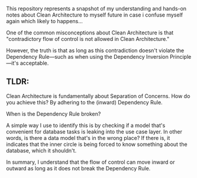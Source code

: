 This repository represents a snapshot of my understanding and hands-on notes about Clean Architecture to myself future in case i confuse myself again which likely to happens...

One of the common misconceptions about Clean Architecture is that "contradictory flow of control is not allowed in Clean Architecture."

However, the truth is that as long as this contradiction doesn't violate the Dependency Rule—such as when using the Dependency Inversion Principle—it's acceptable.

## TLDR:
Clean Architecture is fundamentally about Separation of Concerns. How do you achieve this? By adhering to the (inward) Dependency Rule.

When is the Dependency Rule broken?

A simple way I use to identify this is by checking if a model that's convenient for database tasks is leaking into the use case layer. In other words, is there a data model that's in the wrong place? If there is, it indicates that the inner circle is being forced to know something about the database, which it shouldn't.

In summary, I understand that the flow of control can move inward or outward as long as it does not break the Dependency Rule.